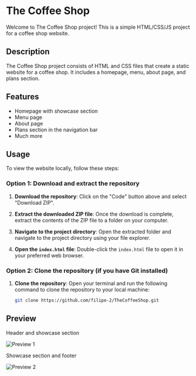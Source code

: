 # The Coffee Shop

Welcome to The Coffee Shop project! This is a simple HTML/CSS/JS project for a coffee shop website.

## Description

The Coffee Shop project consists of HTML and CSS files that create a static website for a coffee shop. It includes a homepage, menu, about page, and plans section.

## Features

- Homepage with showcase section
- Menu page
- About page
- Plans section in the navigation bar
- Much more

## Usage

To view the website locally, follow these steps:

### Option 1: Download and extract the repository

1. **Download the repository**: Click on the "Code" button above and select "Download ZIP".
2. **Extract the downloaded ZIP file**: Once the download is complete, extract the contents of the ZIP file to a folder on your computer.

3. **Navigate to the project directory**: Open the extracted folder and navigate to the project directory using your file explorer.

4. **Open the `index.html` file**: Double-click the `index.html` file to open it in your preferred web browser.

### Option 2: Clone the repository (if you have Git installed)

1. **Clone the repository**: Open your terminal and run the following command to clone the repository to your local machine:
   ```bash
   git clone https://github.com/filipe-2/TheCoffeeShop.git

## Preview

Header and showcase section

![Preview 1](Images/preview1.png)

Showcase section and footer

![Preview 2](Images/preview2.png)
